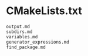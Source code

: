 # CMakeLists.txt

```{toctree}
output.md
subdirs.md
variables.md
generator_expressions.md
find_package.md
```
